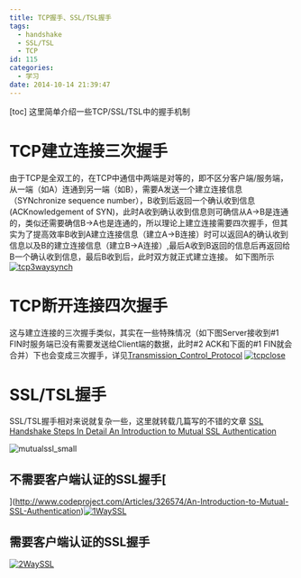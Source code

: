 ```yaml
---
title: TCP握手、SSL/TSL握手
tags:
  - handshake
  - SSL/TSL
  - TCP
id: 115
categories:
  - 学习
date: 2014-10-14 21:39:47
---
```


[toc]
这里简单介绍一些TCP/SSL/TSL中的握手机制<!--more-->

# TCP建立连接三次握手

由于TCP是全双工的，在TCP中通信中两端是对等的，即不区分客户端/服务端，从一端（如A）连通到另一端（如B），需要A发送一个建立连接信息（SYNchronize sequence number），B收到后返回一个确认收到信息(ACKnowledgement of SYN)，此时A收到确认收到信息则可确信从A-&gt;B是连通的，类似还需要确信B-&gt;A也是连通的，所以理论上建立连接需要四次握手，但其实为了提高效率B收到A建立连接信息（建立A-&gt;B连接）时可以返回A的确认收到信息以及B的建立连接信息（建立B-&gt;A连接）,最后A收到B返回的信息后再返回给B一个确认收到信息，最后B收到后，此时双方就正式建立连接。
如下图所示
[![tcp3waysynch](http://202.203.209.55:8080/wp-content/uploads/2014/10/tcp3waysynch.png)](http://202.203.209.55:8080/wp-content/uploads/2014/10/tcp3waysynch.png)

# TCP断开连接四次握手

这与建立连接的三次握手类似，其实在一些特殊情况（如下图Server接收到#1 FIN时服务端已没有需要发送给Client端的数据，此时#2 ACK和下面的#1 FIN就会合并）下也会变成三次握手，详见[Transmission_Control_Protocol](http://en.wikipedia.org/wiki/Transmission_Control_Protocol)
[![tcpclose](http://202.203.209.55:8080/wp-content/uploads/2014/10/tcpclose.png)](http://202.203.209.55:8080/wp-content/uploads/2014/10/tcpclose.png)

# SSL/TSL握手

SSL/TSL握手相对来说就复杂一些，这里就转载几篇写的不错的文章
[SSL Handshake Steps In Detail
](http://www.pierobon.org/ssl/ch2/detail.htm)[An Introduction to Mutual SSL Authentication](http://www.codeproject.com/Articles/326574/An-Introduction-to-Mutual-SSL-Authentication)

![mutualssl_small](http://202.203.209.55:8080/wp-content/uploads/2014/10/mutualssl_small.png)

## 不需要客户端认证的SSL握手[
](http://www.codeproject.com/Articles/326574/An-Introduction-to-Mutual-SSL-Authentication)[![1WaySSL](http://202.203.209.55:8080/wp-content/uploads/2014/10/1WaySSL.png)
](http://202.203.209.55:8080/wp-content/uploads/2014/10/1WaySSL.png)

## 需要客户端认证的SSL握手

[![2WaySSL](http://202.203.209.55:8080/wp-content/uploads/2014/10/2WaySSL.png)](http://202.203.209.55:8080/wp-content/uploads/2014/10/2WaySSL.png)[
](http://www.codeproject.com/Articles/326574/An-Introduction-to-Mutual-SSL-Authentication)
